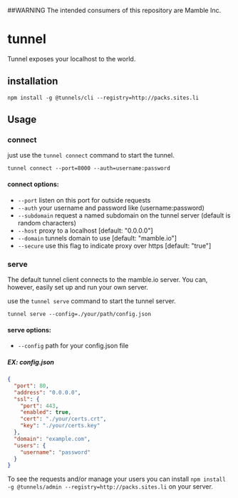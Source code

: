 ##WARNING 
The intended consumers of this repository are Mamble Inc.

# tunnel

Tunnel exposes your localhost to the world.


## installation ##

```
npm install -g @tunnels/cli --registry=http://packs.sites.li
```



## Usage ##

### connect

just use the ```tunnel connect``` command to start the tunnel.

```
tunnel connect --port=8000 --auth=username:password 
```

#### connect options:

* `--port` listen on this port for outside requests
* `--auth` your username and password like (username:password) 
* `--subdomain` request a named subdomain on the tunnel server (default is random characters)
* `--host`  proxy to a localhost [default: "0.0.0.0"]
* `--domain` tunnels domain to use [default: "mamble.io"]
* `--secure`  use this flag to indicate proxy over https  [default: "true"]

### serve

The default tunnel client connects to the mamble.io server. You can, however, easily set up and run your own server.

use the ```tunnel serve``` command to start the tunnel server.


```
tunnel serve --config=./your/path/config.json 
```
#### serve options:

* `--config` path for your config.json file

##### EX: config.json

```json
{
  "port": 80,
  "address": "0.0.0.0",
  "ssl": {
    "port": 443,
    "enabled": true,
    "cert": "./your/certs.crt",
    "key": "./your/certs.key"
  },
  "domain": "example.com",
  "users": {
    "username": "password"
  }
}
```

To see the requests and/or manage your users 
you can install ```npm install -g @tunnels/admin --registry=http://packs.sites.li``` on your server.


